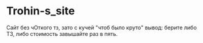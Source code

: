 # Trohin-s_site
Сайт без чОткого тз, зато с кучей "чтоб было круто"
вывод: берите либо ТЗ, либо стоимость завышайте раз в пять.

